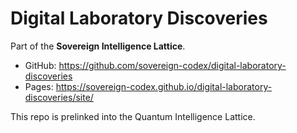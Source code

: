 # Digital Laboratory Discoveries

Part of the **Sovereign Intelligence Lattice**.

- GitHub: https://github.com/sovereign-codex/digital-laboratory-discoveries
- Pages: https://sovereign-codex.github.io/digital-laboratory-discoveries/site/

This repo is prelinked into the Quantum Intelligence Lattice.
